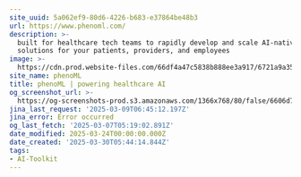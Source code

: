 ```yaml
---
site_uuid: 5a062ef9-80d6-4226-b683-e37864be48b3
url: https://www.phenoml.com/
description: >-
  built for healthcare tech teams to rapidly develop and scale AI-native
  solutions for your patients, providers, and employees
image: >-
  https://cdn.prod.website-files.com/66df4a47c5838b888ee3a917/6721a9a35bef5c883e76ab71_256.png
site_name: phenoML
title: phenoML | powering healthcare AI
og_screenshot_url: >-
  https://og-screenshots-prod.s3.amazonaws.com/1366x768/80/false/6606d7bbe69af72ec25dfd27673c1c92b022ace6e119f90f00ce3b1178f09a6e.jpeg
jina_last_request: '2025-03-09T06:45:12.197Z'
jina_error: Error occurred
og_last_fetch: '2025-03-07T05:19:02.891Z'
date_modified: 2025-03-24T00:00:00.000Z
date_created: '2025-03-30T05:44:14.844Z'
tags:
- AI-Toolkit
---
```



















